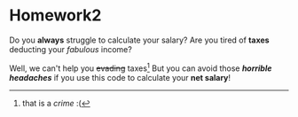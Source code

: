 # Homework2
Do you **always** struggle to calculate your salary?
Are you tired of **taxes** deducting your _fabulous_ income?

Well, we can't help you ~~evading~~ taxes[^warning] But you can avoid those **_horrible headaches_** if you use this code to calculate your **net salary**!

[^warning]: that is a _crime_ :(
